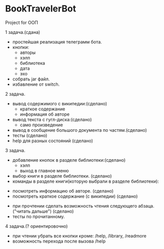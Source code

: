 # BookTravelerBot
Project for OOП

1 задача.(сдана)
- простейшая реализация телеграмм бота.
- кнопки:
  * авторы
  * хэлп
  * библиотека
  * дата
  * эхо
- собрать jar файл.
- избавление от switch.

2 задача.
- вывод содержимого с википедии:(сделано)
  * краткое содержание
  * информация об авторе
- вывод текста с гугл-диска:(сделано)
  * само произведение
- вывод в сообщение большого документа по частям.(сделано)
- тесты (сделано)
- help для разных состояний (сделано)

3 задача.
- добавление кнопок в разделе библиотеки:(сделано)
  * хэлп
  * выход в главное меню
- выбор книги в разделе библиотеки. (сделано)
- команды в разделе книги(которую выбрали в разделе библиотеки):
 * посмотреть информацию об авторе. (сделано)
 * посмотреть краткое содержание (с википедии) (сделано)
- при прочтении сделать возможность чтения следующего абзаца.("читать дальше") (сделано)
- тесты по прочитанному.

4 задача.(? ориентировочно)
- при чтении убрать все кнопки кроме: /help, /library, /readmore
- возможность перехода после вызова /help
